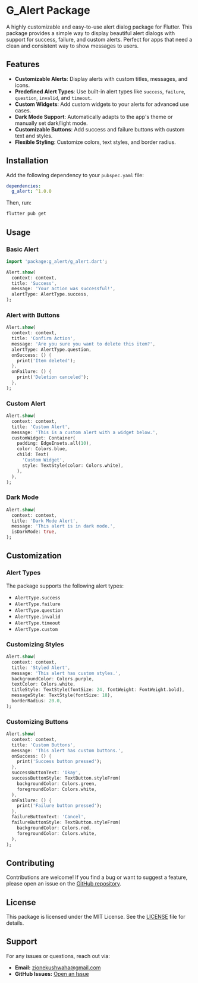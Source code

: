 # G_Alert Package

A highly customizable and easy-to-use alert dialog package for Flutter. This package provides a simple way to display beautiful alert dialogs with support for success, failure, and custom alerts. Perfect for apps that need a clean and consistent way to show messages to users.

## Features

- **Customizable Alerts**: Display alerts with custom titles, messages, and icons.
- **Predefined Alert Types**: Use built-in alert types like `success`, `failure`, `question`, `invalid`, and `timeout`.
- **Custom Widgets**: Add custom widgets to your alerts for advanced use cases.
- **Dark Mode Support**: Automatically adapts to the app's theme or manually set dark/light mode.
- **Customizable Buttons**: Add success and failure buttons with custom text and styles.
- **Flexible Styling**: Customize colors, text styles, and border radius.

## Installation

Add the following dependency to your `pubspec.yaml` file:

```yaml
dependencies:
  g_alert: ^1.0.0
```

Then, run:

```sh
flutter pub get
```

## Usage

### Basic Alert

```dart
import 'package:g_alert/g_alert.dart';

Alert.show(
  context: context,
  title: 'Success',
  message: 'Your action was successful!',
  alertType: AlertType.success,
);
```

### Alert with Buttons

```dart
Alert.show(
  context: context,
  title: 'Confirm Action',
  message: 'Are you sure you want to delete this item?',
  alertType: AlertType.question,
  onSuccess: () {
    print('Item deleted');
  },
  onFailure: () {
    print('Deletion canceled');
  },
);
```

### Custom Alert

```dart
Alert.show(
  context: context,
  title: 'Custom Alert',
  message: 'This is a custom alert with a widget below.',
  customWidget: Container(
    padding: EdgeInsets.all(10),
    color: Colors.blue,
    child: Text(
      'Custom Widget',
      style: TextStyle(color: Colors.white),
    ),
  ),
);
```

### Dark Mode

```dart
Alert.show(
  context: context,
  title: 'Dark Mode Alert',
  message: 'This alert is in dark mode.',
  isDarkMode: true,
);
```

## Customization

### Alert Types

The package supports the following alert types:

- `AlertType.success`
- `AlertType.failure`
- `AlertType.question`
- `AlertType.invalid`
- `AlertType.timeout`
- `AlertType.custom`

### Customizing Styles

```dart
Alert.show(
  context: context,
  title: 'Styled Alert',
  message: 'This alert has custom styles.',
  backgroundColor: Colors.purple,
  textColor: Colors.white,
  titleStyle: TextStyle(fontSize: 24, fontWeight: FontWeight.bold),
  messageStyle: TextStyle(fontSize: 18),
  borderRadius: 20.0,
);
```

### Customizing Buttons

```dart
Alert.show(
  context: context,
  title: 'Custom Buttons',
  message: 'This alert has custom buttons.',
  onSuccess: () {
    print('Success button pressed');
  },
  successButtonText: 'Okay',
  successButtonStyle: TextButton.styleFrom(
    backgroundColor: Colors.green,
    foregroundColor: Colors.white,
  ),
  onFailure: () {
    print('Failure button pressed');
  },
  failureButtonText: 'Cancel',
  failureButtonStyle: TextButton.styleFrom(
    backgroundColor: Colors.red,
    foregroundColor: Colors.white,
  ),
);
```

## Contributing

Contributions are welcome! If you find a bug or want to suggest a feature, please open an issue on the [GitHub repository](https://github.com/zione-kushwaha/g_alert.git).

## License

This package is licensed under the MIT License. See the [LICENSE](LICENSE) file for details.

## Support

For any issues or questions, reach out via:

- **Email:** zionekushwaha@gmail.com
- **GitHub Issues:** [Open an Issue](https://github.com/zione-kushwaha/g_alert/issues)
